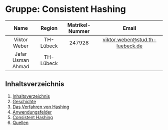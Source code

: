 # Gruppe: Consistent Hashing  

|       Name        |  Region   | Matrikel-Nummer |              Email              |
| :---------------: | :-------: | :------------: | :-----------------------------: |
|   Viktor Weber    | TH-Lübeck |     247928     | viktor.weber@stud.th-luebeck.de |
| Jafar Usman Ahmad | TH-Lübeck |                |                                 |

## Inhaltsverzeichnis  

1. [Inhaltsverzeichnis](README.md)  
2. [Geschichte](02_Geschichte.md)  
3. [Das Verfahren von Hashing](03_DasVerfahren.md)  
4. [Anwendungsfelder](04_Anwendungsfelder.md)  
5. [Consistent Hashing](05_ConsistentHashing.md)  
6. [Quellen](06_Quellen.md)  